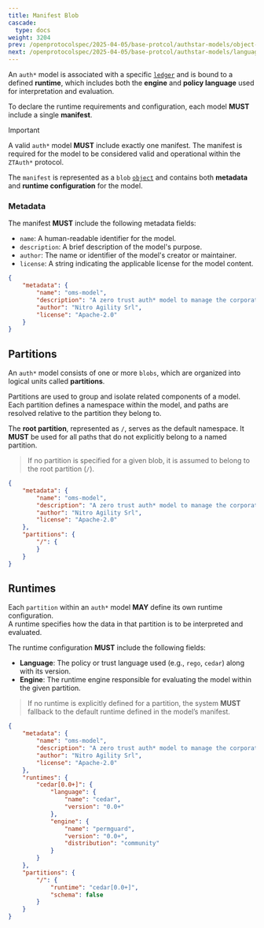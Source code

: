 ```yaml
---
title: Manifest Blob
cascade:
  type: docs
weight: 3204
prev: /openprotocolspec/2025-04-05/base-protcol/authstar-models/object-types
next: /openprotocolspec/2025-04-05/base-protcol/authstar-models/language-blob
---
```


An `auth*` model is associated with a specific [`ledger`](/openprotocolspec/2025-04-05/base-protcol/authstar-models/ledgers) and is bound to a defined **runtime**, which includes both the **engine** and **policy language** used for interpretation and evaluation.

To declare the runtime requirements and configuration, each model **MUST** include a single **manifest**.

> [!IMPORTANT]
> A valid `auth*` model **MUST** include exactly one manifest. The manifest is required for the model to be considered valid and operational within the `ZTAuth*` protocol.

The `manifest` is represented as a `blob` [`object`](/openprotocolspec/2025-04-05/base-protcol/authstar-models/object-types/) and contains both **metadata** and **runtime configuration** for the model.

### Metadata

The manifest **MUST** include the following metadata fields:

- `name`: A human-readable identifier for the model.
- `description`: A brief description of the model's purpose.
- `author`: The name or identifier of the model's creator or maintainer.
- `license`: A string indicating the applicable license for the model content.

```json
{
    "metadata": {
        "name": "oms-model",
        "description": "A zero trust auth* model to manage the corporate policies.",
        "author": "Nitro Agility Srl",
        "license": "Apache-2.0"
    }
}
```

## Partitions

An `auth*` model consists of one or more `blobs`, which are organized into logical units called **partitions**.

Partitions are used to group and isolate related components of a model. Each partition defines a namespace within the model, and paths are resolved relative to the partition they belong to.

The **root partition**, represented as `/`, serves as the default namespace. It **MUST** be used for all paths that do not explicitly belong to a named partition.

> If no partition is specified for a given blob, it is assumed to belong to the root partition (`/`).

```json
{
    "metadata": {
        "name": "oms-model",
        "description": "A zero trust auth* model to manage the corporate policies.",
        "author": "Nitro Agility Srl",
        "license": "Apache-2.0"
    },
    "partitions": {
        "/": {
        }
    }
}
```

## Runtimes

Each `partition` within an `auth*` model **MAY** define its own runtime configuration.  
A runtime specifies how the data in that partition is to be interpreted and evaluated.

The runtime configuration **MUST** include the following fields:

- **Language**: The policy or trust language used (e.g., `rego`, `cedar`) along with its version.
- **Engine**: The runtime engine responsible for evaluating the model within the given partition.

> If no runtime is explicitly defined for a partition, the system **MUST** fallback to the default runtime defined in the model’s manifest.

```json
{
    "metadata": {
        "name": "oms-model",
        "description": "A zero trust auth* model to manage the corporate policies.",
        "author": "Nitro Agility Srl",
        "license": "Apache-2.0"
    },
    "runtimes": {
        "cedar[0.0+]": {
            "language": {
                "name": "cedar",
                "version": "0.0+"
            },
            "engine": {
                "name": "permguard",
                "version": "0.0+",
                "distribution": "community"
            }
        }
    },
    "partitions": {
        "/": {
            "runtime": "cedar[0.0+]",
            "schema": false
        }
    }
}
```
